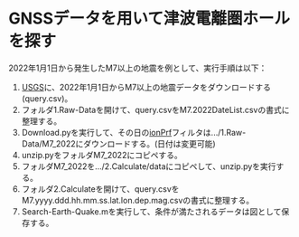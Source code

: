 # GNSSデータを用いて津波電離圏ホールを探す

2022年1月1日から発生したM7以上の地震を例として、実行手順は以下：

1. [USGS](https://earthquake.usgs.gov/earthquakes/search/)に、2022年1月1日からM7以上の地震データをダウンロードする(query.csv)。
2. フォルダ1.Raw-Dataを開けて、query.csvをM7.2022DateList.csvの書式に整理する。
3. Download.pyを実行して、その日の[ionPrf](https://cdaac-www.cosmic.ucar.edu/cdaac/cgi_bin/fileFormats.cgi?type=ionPrf)フィルタは.../1.Raw-Data/M7_2022にダウンロードする。(日付は変更可能)
4. unzip.pyをフォルダM7_2022にコピペする。
5. フォルダM7_2022を.../2.Calculate/dataにコピペして、unzip.pyを実行する。
6. フォルダ2.Calculateを開けて、query.csvをM7.yyyy.ddd.hh.mm.ss.lat.lon.dep.mag.csvの書式に整理する。
7. Search-Earth-Quake.mを実行して、条件が満たされるデータは図として保存する。
